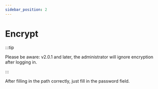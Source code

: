 ```yaml
---
sidebar_position: 2
---
```


# Encrypt

:::tip

Please be aware: v2.0.1 and later, the administrator will ignore encryption after logging in.

:::

After filling in the path correctly, just fill in the password field.